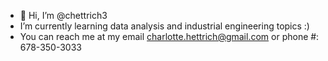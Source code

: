 - 👋 Hi, I’m @chettrich3
- I’m currently learning data analysis and industrial engineering topics :)
- You can reach me at my email charlotte.hettrich@gmail.com or phone #: 678-350-3033

<!---
chettrich3/chettrich3 is a ✨ special ✨ repository because its `README.md` (this file) appears on your GitHub profile.
You can click the Preview link to take a look at your changes.
--->
